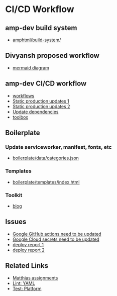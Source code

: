 # CI/CD Workflow

## amp-dev build system
- [amphtml/build-system/](https://github.com/ampproject/amphtml/tree/main/build-system)

## Divyansh proposed workflow
- [mermaid diagram](https://mermaid.live/view#pako:eNqtVMtugzAQ_BXLEeKSVk164xZI1UtUqc2ViwEDVrGJwPShiH_vgiHg4EBV9ZDI7M7OzK5hzzjMI4odbFlnXyAmmHRQc0LIzvLkQD9oZjvIjmhQJfZaJWRKOW2iASlpH0yYfC7IKbX7eoiVaf7pFkSEKS0hLouKrsc5L-ecyQMJGpGYZOWQ5oQJVfpClBgnpaSF3QJq-IdfbVlw8EWvDQ-rfWM5P3EqJDyGrQIcgpYLRSpryMSUyKqgu0nEbSUQ9BC-55UcAy8c10l3LmmuHJxxWiT0AkaSJA7yMeTvNvcbH3d2Zgh0_94YvejVBDQMzUSifA_gX3Tn6t1tL91d0Xv_4dH7m0dP9_g48Xgt3ePfPIA_9PDVEcJMJLNXVg4Yjep1N6bqwPBFxuxrtziagVQrdG_hTbxTLjWjDqv53EwmZBBccDpVHjiU8oBd9udq_tRbtjJMeHsXM0GymRvWtPWLHtUam1P76xZHf719KV5jwMEWjGA5twvVx-3e9bF6F2NSZbIpqQFKKpkfv0WIuy2Kq1NEJN0zkhSEX0WfIibzAjvNOq5_AKcPHes)

## amp-dev CI/CD workflow
- [workflows](https://github.com/ampproject/amphtml/tree/main/.github/workflows)
- [Static production updates 1](https://github.com/ampproject/amp.dev/tree/future/.github)
- [Static production updates 2](https://github.com/ampproject/amp.dev/tree/future/.github/workflows)
- [Update dependencies](https://github.com/ampproject/amp.dev/tree/future/.husky)
- [toolbox](https://github.com/ampproject/amp.dev/tree/future/boilerplate)


## Boilerplate

### Update serviceworker, manifest, fonts, etc
- [boilerplate/data/categories.json](https://github.com/ampproject/amp.dev/blob/future/boilerplate/data/categories.json)

### Templates
- [boilerplate/templates/index.html](https://github.com/ampproject/amp.dev/blob/future/boilerplate/templates/index.html)

### Toolkit
- [blog](https://blog.amp.dev/2019/08/08/announcing-amp-toolbox-1-0/)

## Issues
- [Google GitHub actions need to be updated](https://github.com/ampproject/amp.dev/issues/6302)
- [Google Cloud secrets need to be updated](https://github.com/ampproject/amp.dev/issues/6303)
- [deploy report 1](https://github.com/ampproject/amp.dev/runs/4615877272?check_suite_focus=true#step:10:11)
- [deploy report 2](https://github.com/ampproject/amp.dev/runs/5048813806?check_suite_focus=true#step:6:14)

## Related Links
- [Matthias assignments](https://github.com/ampproject/amp.dev/issues?q=assignee%3Amatthiasrohmer+is%3Aopen
)
- [Lint: YAML](https://github.com/ampproject/amp.dev/actions/workflows/lint-yaml.yaml)
- [Test: Platform](https://github.com/ampproject/amp.dev/actions/workflows/test-platform.yaml)

